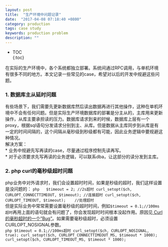 ```yaml
---
layout: post
title:  "生产环境中问题记录"
date:  "2017-04-08 07:18:40 +0800"
category: production
tags: case study
keywords: production problem
description: ""
---
```


* TOC  
{:toc}  

在实际的生产环境中，各个系统都独立部署。系统间通过RPC调用，与单机环境有很多不同的地方。本文记录一些常见的case，希望对以后的开发中规避这些问题。  

### 1. 数据库主从延时问题  
有些场景下，我们需要先更新数据库然后读出数据再进行其他操作，这种在单机环境中不会有任何问题。但是实际生产环境数据库的部署是分主从的，主库用来更新操作，从库主要承担读的压力。数据库请求到来的时候，数据库上层有一个proxy，根据sql语句分发请求分别到主、从库。但是数据从主库同步到从库是有一定的时间间隔的，这个间隔从毫秒级到秒级都有可能，因此业务逻辑中要规避这种情况。  
解决方案：  
    * 业务中规避先写再读的case，尽量通过程序控制先读再写。  
    * 对于必须要求先写再读的业务逻辑，可以联系dba，让这部分的读分发到主库。  

### 2. php curl的毫秒级超时问题  
php业务中对外请求时，我们会设置超时时间，如果是秒级的超时，我们这样设置是没问题的：
    ``` php  
        $timeout = 2; //2s超时
        curl_setopt($ch, CURLOPT_CONNECTTIMEOUT, $timeout); //连接超时
        curl_setopt($ch, CURLOPT_TIMEOUT, $timeout);    //处理超时
    ```  
但是实际业务中常常需要设置毫秒级的超时时间，例如`$timeout = 0.1;//100ms超时`再用上面的语句就会有问题了，你会发现超时时间根本没起作用。原因见[ Curl的毫秒超时的一个”Bug”](http://www.laruence.com/2014/01/21/2939.html)。如果需要毫秒级超时，必须设置CURLOPT_NOSIGNAL参数。  
    ``` php
        $timeout = 0.1;//100ms超时
        curl_setopt($ch, CURLOPT_NOSIGNAL, true);
        curl_setopt($ch, CURLOPT_CONNECTTIMEOUT_MS, $timeout * 1000);
        curl_setopt($ch, CURLOPT_TIMEOUT_MS, $timeout * 1000);
    ```
